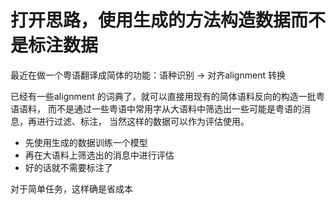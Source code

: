 # 打开思路，使用生成的方法构造数据而不是标注数据

最近在做一个粤语翻译成简体的功能：语种识别 -> 对齐alignment 转换


已经有一些alignment 的词典了，就可以直接用现有的简体语料反向的构造一批粤语语料，
而不是通过一些粤语中常用字从大语料中筛选出一些可能是粤语的消息，再进行过滤、标注，
当然这样的数据可以作为评估使用。

- 先使用生成的数据训练一个模型
- 再在大语料上筛选出的消息中进行评估
- 好的话就不需要标注了

对于简单任务，这样确是省成本

